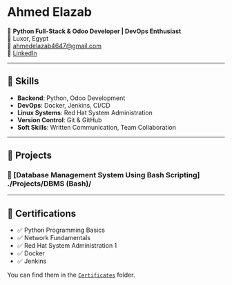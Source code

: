 # Ahmed Elazab

🎯 **Python Full-Stack & Odoo Developer | DevOps Enthusiast**  
📍 Luxor, Egypt  
📧 ahmedelazab4647@gmail.com  
🔗 [LinkedIn](https://www.linkedin.com/in/ahmed-elazab-0869051ba)

---

## 🔧 Skills

- **Backend**: Python, Odoo Development
- **DevOps**: Docker, Jenkins, CI/CD
- **Linux Systems**: Red Hat System Administration
- **Version Control**: Git & GitHub
- **Soft Skills**: Written Communication, Team Collaboration

---

## 🧪 Projects

### 🏥 [Database Management System Using Bash Scripting] ./Projects/DBMS (Bash)/



---

## 📜 Certifications

- ✅ Python Programming Basics  
- ✅ Network Fundamentals  
- ✅ Red Hat System Administration 1  
- ✅ Docker  
- ✅ Jenkins  

You can find them in the [`Certificates`](./Certificates/) folder.


